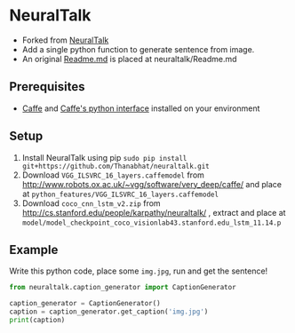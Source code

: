 # NeuralTalk

- Forked from [NeuralTalk](https://github.com/karpathy/neuraltalk)
- Add a single python function to generate sentence from image.
- An original [Readme.md](neuraltalk/Readme.md) is placed at neuraltalk/Readme.md

## Prerequisites
- [Caffe](http://caffe.berkeleyvision.org/) and [Caffe's python interface](http://caffe.berkeleyvision.org/installation.html#python) installed on your environment

## Setup
1. Install NeuralTalk using pip `sudo pip install git+https://github.com/Thanabhat/neuraltalk.git`
2. Download `VGG_ILSVRC_16_layers.caffemodel` from http://www.robots.ox.ac.uk/~vgg/software/very_deep/caffe/ and place at `python_features/VGG_ILSVRC_16_layers.caffemodel`
3. Download `coco_cnn_lstm_v2.zip` from http://cs.stanford.edu/people/karpathy/neuraltalk/ , extract and place at `model/model_checkpoint_coco_visionlab43.stanford.edu_lstm_11.14.p`

## Example
Write this python code, place some `img.jpg`, run and get the sentence!
```python
from neuraltalk.caption_generator import CaptionGenerator

caption_generator = CaptionGenerator()
caption = caption_generator.get_caption('img.jpg')
print(caption)
```
